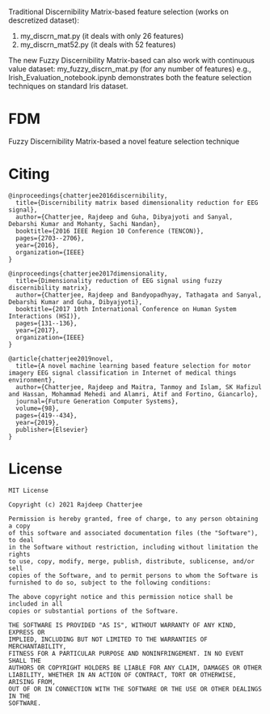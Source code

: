 Traditional Discernibility Matrix-based feature selection (works on descretized dataset):
1. my_discrn_mat.py (it deals with only 26 features)
2. my_discrn_mat52.py (it deals with 52 features)

The new Fuzzy Discernibility Matrix-based can also work with continuous value dataset:
my_fuzzy_discrn_mat.py (for any number of features)
e.g., Irish_Evaluation_notebook.ipynb demonstrates both the feature selection techniques on standard Iris dataset.

# FDM
Fuzzy Discernibility Matrix-based a novel feature selection technique

# Citing
```
@inproceedings{chatterjee2016discernibility,
  title={Discernibility matrix based dimensionality reduction for EEG signal},
  author={Chatterjee, Rajdeep and Guha, Dibyajyoti and Sanyal, Debarshi Kumar and Mohanty, Sachi Nandan},
  booktitle={2016 IEEE Region 10 Conference (TENCON)},
  pages={2703--2706},
  year={2016},
  organization={IEEE}
}
```
```
@inproceedings{chatterjee2017dimensionality,
  title={Dimensionality reduction of EEG signal using fuzzy discernibility matrix},
  author={Chatterjee, Rajdeep and Bandyopadhyay, Tathagata and Sanyal, Debarshi Kumar and Guha, Dibyajyoti},
  booktitle={2017 10th International Conference on Human System Interactions (HSI)},
  pages={131--136},
  year={2017},
  organization={IEEE}
}
```
```
@article{chatterjee2019novel,
  title={A novel machine learning based feature selection for motor imagery EEG signal classification in Internet of medical things environment},
  author={Chatterjee, Rajdeep and Maitra, Tanmoy and Islam, SK Hafizul and Hassan, Mohammad Mehedi and Alamri, Atif and Fortino, Giancarlo},
  journal={Future Generation Computer Systems},
  volume={98},
  pages={419--434},
  year={2019},
  publisher={Elsevier}
}
```

# License 
```
MIT License

Copyright (c) 2021 Rajdeep Chatterjee

Permission is hereby granted, free of charge, to any person obtaining a copy
of this software and associated documentation files (the "Software"), to deal
in the Software without restriction, including without limitation the rights
to use, copy, modify, merge, publish, distribute, sublicense, and/or sell
copies of the Software, and to permit persons to whom the Software is
furnished to do so, subject to the following conditions:

The above copyright notice and this permission notice shall be included in all
copies or substantial portions of the Software.

THE SOFTWARE IS PROVIDED "AS IS", WITHOUT WARRANTY OF ANY KIND, EXPRESS OR
IMPLIED, INCLUDING BUT NOT LIMITED TO THE WARRANTIES OF MERCHANTABILITY,
FITNESS FOR A PARTICULAR PURPOSE AND NONINFRINGEMENT. IN NO EVENT SHALL THE
AUTHORS OR COPYRIGHT HOLDERS BE LIABLE FOR ANY CLAIM, DAMAGES OR OTHER
LIABILITY, WHETHER IN AN ACTION OF CONTRACT, TORT OR OTHERWISE, ARISING FROM,
OUT OF OR IN CONNECTION WITH THE SOFTWARE OR THE USE OR OTHER DEALINGS IN THE
SOFTWARE.
```
